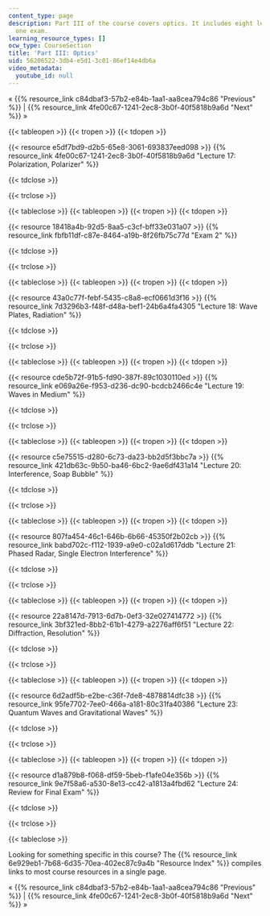```yaml
---
content_type: page
description: Part III of the course covers optics. It includes eight lectures and
  one exam.
learning_resource_types: []
ocw_type: CourseSection
title: 'Part III: Optics'
uid: 56206522-3db4-e5d1-3c01-86ef14e4db6a
video_metadata:
  youtube_id: null
---
```


« {{% resource_link c84dbaf3-57b2-e84b-1aa1-aa8cea794c86 "Previous" %}} | {{% resource_link 4fe00c67-1241-2ec8-3b0f-40f5818b9a6d "Next" %}} »

{{< tableopen >}}
{{< tropen >}}
{{< tdopen >}}


{{< resource e5df7bd9-d2b5-65e8-3061-693837eed098 >}} {{% resource_link 4fe00c67-1241-2ec8-3b0f-40f5818b9a6d "Lecture 17: Polarization, Polarizer" %}}


{{< tdclose >}}

{{< trclose >}}

{{< tableclose >}}
{{< tableopen >}}
{{< tropen >}}
{{< tdopen >}}


{{< resource 18418a4b-92d5-8aa5-c3cf-bff33e031a07 >}} {{% resource_link fbfb11df-c87e-8464-a19b-8f26fb75c77d "Exam 2" %}}


{{< tdclose >}}

{{< trclose >}}

{{< tableclose >}}
{{< tableopen >}}
{{< tropen >}}
{{< tdopen >}}


{{< resource 43a0c77f-febf-5435-c8a8-ecf0661d3f16 >}} {{% resource_link 7d3296b3-f48f-d48a-bef1-24b6a4fa4305 "Lecture 18: Wave Plates, Radiation" %}}


{{< tdclose >}}

{{< trclose >}}

{{< tableclose >}}
{{< tableopen >}}
{{< tropen >}}
{{< tdopen >}}


{{< resource cde5b72f-91b5-fd90-387f-89c1030110ed >}} {{% resource_link e069a26e-f953-d236-dc90-bcdcb2466c4e "Lecture 19: Waves in Medium" %}}


{{< tdclose >}}

{{< trclose >}}

{{< tableclose >}}
{{< tableopen >}}
{{< tropen >}}
{{< tdopen >}}


{{< resource c5e75515-d280-6c73-da23-bb2d5f3bbc7a >}} {{% resource_link 421db63c-9b50-ba46-6bc2-9ae6df431a14 "Lecture 20: Interference, Soap Bubble" %}}


{{< tdclose >}}

{{< trclose >}}

{{< tableclose >}}
{{< tableopen >}}
{{< tropen >}}
{{< tdopen >}}


{{< resource 807fa454-46c1-646b-6b66-45350f2b02cb >}} {{% resource_link babd702c-f112-1939-a9e0-c02a1d617ddb "Lecture 21: Phased Radar, Single Electron Interference" %}}


{{< tdclose >}}

{{< trclose >}}

{{< tableclose >}}
{{< tableopen >}}
{{< tropen >}}
{{< tdopen >}}


{{< resource 22a8147d-7913-6d7b-0ef3-32e027414772 >}} {{% resource_link 3bf321ed-8bb2-61b1-4279-a2276aff6f51 "Lecture 22: Diffraction, Resolution" %}}


{{< tdclose >}}

{{< trclose >}}

{{< tableclose >}}
{{< tableopen >}}
{{< tropen >}}
{{< tdopen >}}


{{< resource 6d2adf5b-e2be-c36f-7de8-4878814dfc38 >}} {{% resource_link 95fe7702-7ee0-466a-a181-80c31fa40386 "Lecture 23: Quantum Waves and Gravitational Waves" %}}


{{< tdclose >}}

{{< trclose >}}

{{< tableclose >}}
{{< tableopen >}}
{{< tropen >}}
{{< tdopen >}}


{{< resource d1a879b8-f068-df59-5beb-f1afe04e356b >}} {{% resource_link 9e7f58a6-a530-8e13-cc42-a1813a4fbd62 "Lecture 24: Review for Final Exam" %}}


{{< tdclose >}}

{{< trclose >}}

{{< tableclose >}}

Looking for something specific in this course? The {{% resource_link 6e929eb1-7b68-6d35-70ea-402ec87c9a4b "Resource Index" %}} compiles links to most course resources in a single page.

« {{% resource_link c84dbaf3-57b2-e84b-1aa1-aa8cea794c86 "Previous" %}} | {{% resource_link 4fe00c67-1241-2ec8-3b0f-40f5818b9a6d "Next" %}} »
